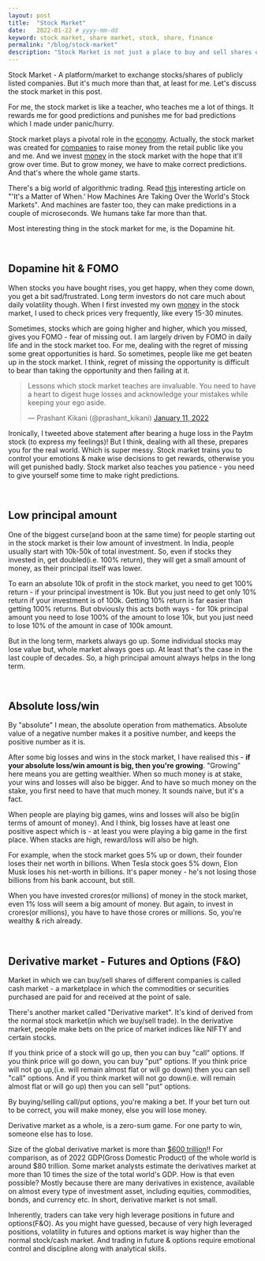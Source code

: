 ```yaml
---
layout: post
title:  "Stock Market"
date:   2022-01-22 # yyyy-mm-dd
keyword: stock market, share market, stock, share, finance
permalink: "/blog/stock-market"
description: "Stock Market is not just a place to buy and sell shares of companies. It's far more than that."
---
```


Stock Market - A platform/market to exchange stocks/shares of publicly listed companies. But it's much more than that, at least for me. Let's discuss the stock market in this post.

For me, the stock market is like a teacher, who teaches me a lot of things. It rewards me for good predictions and punishes me for bad predictions which I made under panic/hurry.

Stock market plays a pivotal role in the <a href="https://prashantkikani.com/blog/economy-and-finance" target="_blank">economy</a>. Actually, the stock market was created for <a href="https://prashantkikani.com/blog/startup-ecosystem" target="_blank">companies</a> to raise money from the retail public like you and me. And we invest <a href="https://prashantkikani.com/blog/money" target="_blank">money</a> in the stock market with the hope that it'll grow over time. But to grow money, we have to make correct predictions. And that's where the whole game starts.

There's a big world of algorithmic trading. Read <a href="https://time.com/5751190/investing-machine-learning-marcos-de-lopez-prado/" target="_blank">this</a> interesting article on "'It's a Matter of When.' How Machines Are Taking Over the World's Stock Markets". And machines are faster too, they can make predictions in a couple of microseconds. We humans take far more than that.

Most interesting thing in the stock market for me, is the Dopamine hit.

<br/>

## Dopamine hit & FOMO

When stocks you have bought rises, you get happy, when they come down, you get a bit sad/frustrated. Long term investors do not care much about daily volatility though. When I first invested my own <a href="https://prashantkikani.com/blog/money" target="_blank">money</a> in the stock market, I used to check prices very frequently, like every 15-30 minutes.

Sometimes, stocks which are going higher and higher, which you missed, gives you FOMO - fear of missing out. I am largely driven by FOMO in daily life and in the stock market too. For me, dealing with the regret of missing some great opportunities is hard. So sometimes, people like me get beaten up in the stock market. I think, regret of missing the opportunity is difficult to bear than taking the opportunity and then failing at it.

<blockquote class="twitter-tweet"><p lang="en" dir="ltr">Lessons which stock market teaches are invaluable. You need to have a heart to digest huge losses and acknowledge your mistakes while keeping your ego aside.</p>&mdash; Prashant Kikani (@prashant_kikani) <a href="https://twitter.com/prashant_kikani/status/1480814569870135296?ref_src=twsrc%5Etfw">January 11, 2022</a></blockquote> <script async src="https://platform.twitter.com/widgets.js" charset="utf-8"></script>

Ironically, I tweeted above statement after bearing a huge loss in the Paytm stock (to express my feelings)! But I think, dealing with all these, prepares you for the real world. Which is super messy. Stock market trains you to control your emotions & make wise decisions to get rewards, otherwise you will get punished badly. Stock market also teaches you patience - you need to give yourself some time to make right predictions.

<br/>

## Low principal amount

One of the biggest curse(and boon at the same time) for people starting out in the stock market is their low amount of investment. In India, people usually start with 10k-50k of total investment. So, even if stocks they invested in, get doubled(i.e. 100% return), they will get a small amount of money, as their principal itself was lower.

To earn an absolute 10k of profit in the stock market, you need to get 100% return - if your principal investment is 10k. But you just need to get only 10% return if your investment is of 100k. Getting 10% return is far easier than getting 100% returns. But obviously this acts both ways - for 10k principal amount you need to lose 100% of the amount to lose 10k, but you just need to lose 10% of the amount in case of 100k amount.

But in the long term, markets always go up. Some individual stocks may lose value but, whole market always goes up. At least that's the case in the last couple of decades. So, a high principal amount always helps in the long term.

<br/>

## Absolute loss/win

By "absolute" I mean, the absolute operation from mathematics. Absolute value of a negative number makes it a positive number, and keeps the positive number as it is. 

After some big losses and wins in the stock market, I have realised this - <b>if your absolute loss/win amount is big, then you're growing</b>. "Growing" here means you are getting wealthier. When so much money is at stake, your wins and losses will also be bigger. And to have so much money on the stake, you first need to have that much money. It sounds naive, but it's a fact.

When people are playing big games, wins and losses will also be big(in terms of amount of money). And I think, big losses have at least one positive aspect which is - at least you were playing a big game in the first place. When stacks are high, reward/loss will also be high.

For example, when the stock market goes 5% up or down, their founder loses their net worth in billions. When Tesla stock goes 5% down, Elon Musk loses his net-worth in billions. It's paper money - he's not losing those billions from his bank account, but still.

When you have invested crores(or millions) of money in the stock market, even 1% loss will seem a big amount of money. But again, to invest in crores(or millions), you have to have those crores or millions. So, you're wealthy & rich already.  

<br/>

## Derivative market - Futures and Options (F&O)

Market in which we can buy/sell shares of different companies is called cash market - a marketplace in which the commodities or securities purchased are paid for and received at the point of sale. 

There's another market called "Derivative market". It's kind of derived from the normal stock market(in which we buy/sell trade). In the derivative market, people make bets on the price of market indices like NIFTY and certain stocks. 

If you think price of a stock will go up, then you can buy "call" options. If you think price will go down, you can buy "put" options. If you think price will not go up,(i.e. will remain almost flat or will go down) then you can sell "call" options. And if you think market will not go down(i.e. will remain almost flat or will go up) then you can sell "put" options.

By buying/selling call/put options, you're making a bet. If your bet turn out to be correct, you will make money, else you will lose money.

Derivative market as a whole, is a zero-sum game. For one party to win, someone else has to lose.

Size of the global derivative market is more than <a href="https://www.investopedia.com/ask/answers/052715/how-big-derivatives-market.asp" target="_blank">$600 trillion</a>!! For comparison, as of 2022 GDP(Gross Domestic Product) of the whole world is around $80 trillion. Some market analysts estimate the derivatives market at more than 10 times the size of the total world's GDP. How is that even possible? Mostly because there are many derivatives in existence, available on almost every type of investment asset, including equities, commodities, bonds, and currency etc. In short, derivative market is not small.

Inherently, traders can take very high leverage positions in future and options(F&O). As you might have guessed, because of very high leveraged positions, volatility in futures and options market is way higher than the normal stock/cash market. And trading in future & options require emotional control and discipline along with analytical skills.




